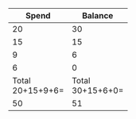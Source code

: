 |Spend|Balance|
|-|-|
|20|30|
|15|15|
|9|6|
|6|0|
|Total<br/>20+15+9+6=|Total<br/>30+15+6+0=|
|50|51|
